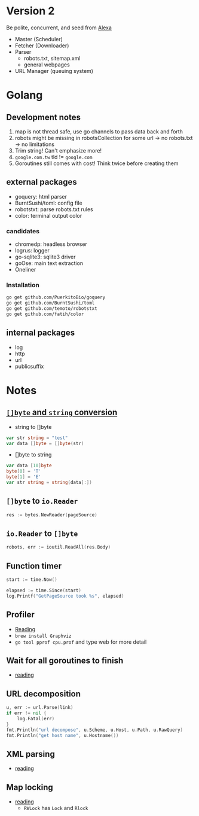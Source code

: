 # Version 2

Be polite, concurrent, and seed from [Alexa](https://www.alexa.com/topsites)

* Master (Scheduler)
* Fetcher (Downloader)
* Parser
    * robots.txt, sitemap.xml
    * general webpages
* URL Manager (queuing system)

# Golang

## Development notes

1. map is not thread safe, use go channels to pass data back and forth
2. robots might be missing in robotsCollection for some url -> no robots.txt -> no limitations
3. Trim string! Can't emphasize more!
4. `google.com.tw` tld != `google.com`
5. Goroutines still comes with cost! Think twice before creating them

## external packages

* goquery: html parser
* BurntSushi/toml: config file
* robotstxt: parse robots.txt rules
* color: terminal output color

### candidates 

* chromedp: headless browser
* logrus: logger
* go-sqlite3: sqlite3 driver
* goOse: main text extraction
* Oneliner

### Installation

```bash
go get github.com/PuerkitoBio/goquery
go get github.com/BurntSushi/toml
go get github.com/temoto/robotstxt
go get github.com/fatih/color
```

## internal packages

* log
* http
* url
* publicsuffix

# Notes

## [`[]byte` and `string` conversion](https://studygolang.com/articles/10526)

* string to []byte
```go
var str string = "test"
var data []byte = []byte(str)
```

* []byte to string
```go
var data [10]byte 
byte[0] = 'T'
byte[1] = 'E'
var str string = string(data[:])
```

## `[]byte` to `io.Reader`

```go
res := bytes.NewReader(pageSource)
```

## `io.Reader` to `[]byte`

```go
robots, err := ioutil.ReadAll(res.Body)
```

## Function timer

```go
start := time.Now()

elapsed := time.Since(start)
log.Printf("GetPageSource took %s", elapsed)
```

## Profiler

* [Reading](https://golang.org/pkg/runtime/pprof/)
* `brew install Graphviz`
* `go tool pprof cpu.prof` and type web for more detail

## Wait for all goroutines to finish

* [reading](https://nathanleclaire.com/blog/2014/02/15/how-to-wait-for-all-goroutines-to-finish-executing-before-continuing/)

## URL decomposition

```go
u, err := url.Parse(link)
if err != nil {
	log.Fatal(err)
}
fmt.Println("url decompose", u.Scheme, u.Host, u.Path, u.RawQuery)
fmt.Println("get host name", u.Hostname())
```

## XML parsing 

* [reading](https://tutorialedge.net/golang/parsing-xml-with-golang/)

## Map locking

* [reading](https://blog.golang.org/go-maps-in-action)
    * `RWLock` has `Lock` and `Rlock`